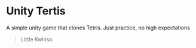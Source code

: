 # Unity Tertis
A simple unity game that clones Tetris. Just practice, no high expectations


> Little Kwinso